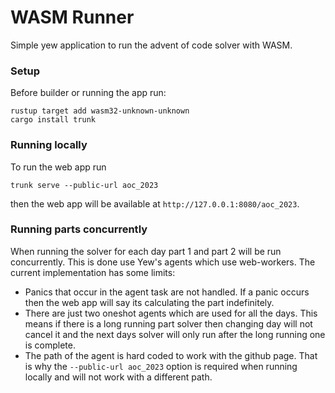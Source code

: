 # WASM Runner

Simple yew application to run the advent of code solver with WASM.

### Setup

Before builder or running the app run:
```
rustup target add wasm32-unknown-unknown
cargo install trunk
```

### Running locally

To run the web app run
```
trunk serve --public-url aoc_2023
```
then the web app will be available at `http://127.0.0.1:8080/aoc_2023`.

### Running parts concurrently

When running the solver for each day part 1 and part 2 will be run concurrently. This is done use Yew's agents which use web-workers. The current implementation has some limits:
- Panics that occur in the agent task are not handled. If a panic occurs then the web app will say its calculating the part indefinitely.
- There are just two oneshot agents  which are used for all the days. This means if there is a long running part solver then changing day will not cancel it and the next days solver will only run after the long running one is complete.
- The path of the agent is hard coded to work with the github page. That is why the `--public-url aoc_2023` option is required when running locally and will not work with a different path.

